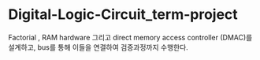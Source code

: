 # Digital-Logic-Circuit_term-project
Factorial , RAM hardware 그리고 direct memory access controller (DMAC)를 설계하고, bus를 통해 이들을 연결하여 검증과정까지 수행한다.
